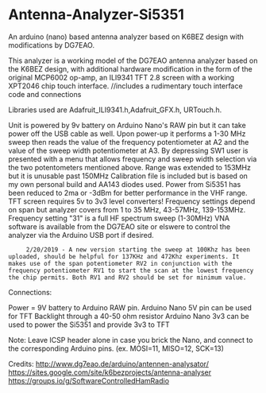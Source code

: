 # Antenna-Analyzer-Si5351
An arduino (nano) based antenna analyzer based on K6BEZ design with modifications by DG7EAO.

This analyzer is a working model of the DG7EAO antenna analyzer based on the K6BEZ design, 
with additional hardware modification in the form of the original MCP6002 op-amp, 
an ILI9341 TFT 2.8 screen with a working XPT2046 chip touch interface. 
//includes a rudimentary touch interface code and connections

Libraries used are Adafruit_ILI9341.h,Adafruit_GFX.h, URTouch.h.

Unit is powered by 9v battery on Arduino Nano's RAW pin but it can take power off the USB cable as well.
Upon power-up it performs a 1-30 MHz sweep then reads the value of the frequency potentiometer 
at A2 and the value of the sweep width potentiometer at A3.
By depressing SW1 user is presented with a menu that allows frequency and sweep width 
selection via the two potentometers mentioned above. 
Range was extended to 153MHz but it is unusable past 150MHz
Calibration file is included but is based on my own personal build and AA143 diodes used.
Power from Si5351 has been reduced to 2ma or -3dBm for better performance in the VHF range.
TFT screen requires 5v to 3v3 level converters!
Frequency settings depend on span but analyzer covers from 1 to 35 MHz, 43-57MHz, 139-153MHz. 
Frequency setting "31" is a full HF spectrum sweep (1-30MHz) 
VNA software is available from the DG7EAO site or elswere to control the analyzer via the Arduino USB port if desired.

         2/20/2019 - A new version starting the sweep at 100Khz has been uploaded, should be helpful for 137KHz and 472Khz experiments. It makes use of the span potentiometer RV2 in conjunction with the frequency potentiometer RV1 to start the scan at the lowest frequency the chip permits. Both RV1 and RV2 should be set for minimum value.

Connections:
   
Power =  9V battery to Arduino RAW pin.
Arduino Nano 5V pin can be used for TFT Backlight through a 40-50 ohm resistor
Arduino Nano 3v3 can be used to power the Si5351 and provide 3v3 to TFT 



Note: Leave ICSP header alone in case you brick the Nano, and connect to the corresponding Arduino pins.
(ex. MOSI=11, MISO=12, SCK=13)


Credits:
http://www.dg7eao.de/arduino/antennen-analysator/
https://sites.google.com/site/k6bezprojects/antenna-analyser
https://groups.io/g/SoftwareControlledHamRadio
